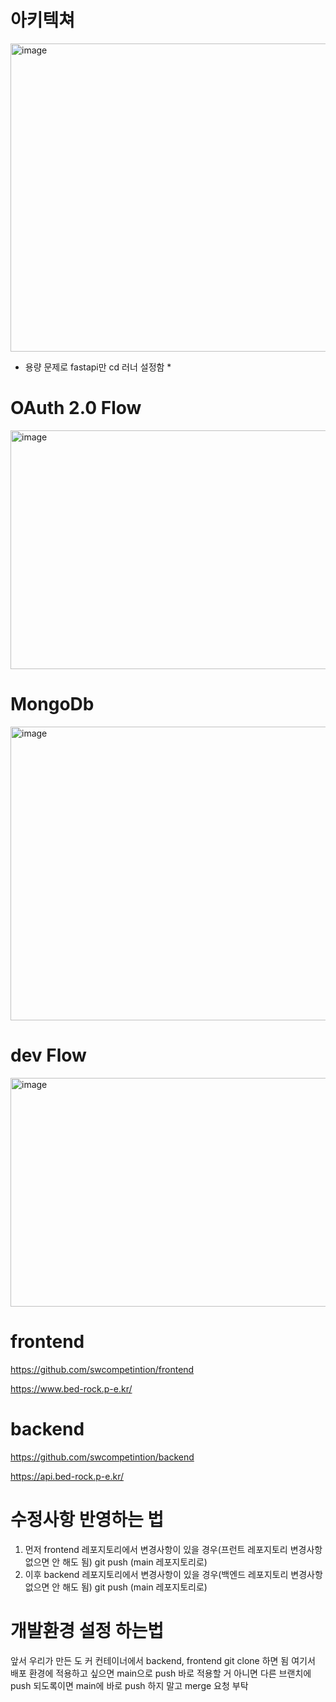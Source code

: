 

# 아키텍쳐
<img width="647" height="493" alt="image" src="https://github.com/user-attachments/assets/06cbd86e-3910-45d2-86e0-1095c07a306d" />

* 용량 문제로 fastapi만 cd 러너 설정함 *

# OAuth 2.0 Flow
<img width="827" height="382" alt="image" src="https://github.com/user-attachments/assets/b57da631-69fa-4f44-9fc2-ca79b26c8c45" />

# MongoDb
<img width="726" height="470" alt="image" src="https://github.com/user-attachments/assets/19bc3067-1a91-4a4c-8997-f29e03e1acf0" />

# dev Flow
<img width="629" height="366" alt="image" src="https://github.com/user-attachments/assets/65fae36c-2c08-46fa-89b4-c761ff2c2631" />



# frontend
https://github.com/swcompetintion/frontend

https://www.bed-rock.p-e.kr/

# backend
https://github.com/swcompetintion/backend

https://api.bed-rock.p-e.kr/

# 수정사항 반영하는 법
1. 먼저 frontend 레포지토리에서 변경사항이 있을 경우(프런트 레포지토리 변경사항 없으면 안 해도 됨) git push (main 레포지토리로)
2. 이후 backend 레포지토리에서 변경사항이 있을 경우(백엔드 레포지토리 변경사항 없으면 안 해도 됨) git push (main 레포지토리로)


# 개발환경 설정 하는법
앞서 우리가 만든 도 커 컨테이너에서 backend, frontend git clone 하면 됨 여기서 배포 환경에 적용하고 싶으면 main으로 push 바로 적용할 거 아니면 다른 브랜치에 push
되도록이면 main에 바로 push 하지 말고 merge 요청 부탁



